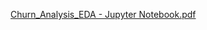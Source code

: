 [Churn_Analysis_EDA - Jupyter Notebook.pdf](https://github.com/Priyaranjan993/Telecome-Churn-Analysis/files/10335832/Churn_Analysis_EDA.-.Jupyter.Notebook.pdf)
